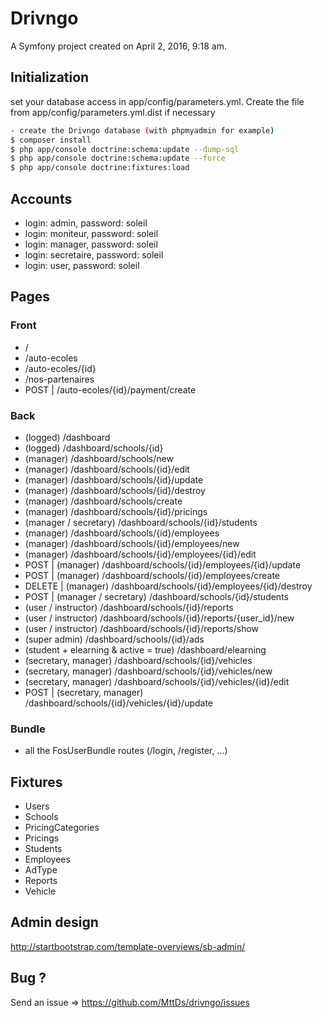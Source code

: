 Drivngo
=======

A Symfony project created on April 2, 2016, 9:18 am.

## Initialization

set your database access in app/config/parameters.yml. Create the file from app/config/parameters.yml.dist if necessary

```sh
- create the Drivngo database (with phpmyadmin for example)
$ composer install 
$ php app/console doctrine:schema:update --dump-sql
$ php app/console doctrine:schema:update --force
$ php app/console doctrine:fixtures:load
```

## Accounts

- login: admin, password: soleil
- login: moniteur, password: soleil
- login: manager, password: soleil
- login: secretaire, password: soleil
- login: user, password: soleil

## Pages

### Front

* /
* /auto-ecoles
* /auto-ecoles/{id}
* /nos-partenaires
* POST | /auto-ecoles/{id}/payment/create

### Back

* (logged) /dashboard
* (logged) /dashboard/schools/{id}
* (manager) /dashboard/schools/new
* (manager) /dashboard/schools/{id}/edit
* (manager) /dashboard/schools/{id}/update
* (manager) /dashboard/schools/{id}/destroy
* (manager) /dashboard/schools/create
* (manager) /dashboard/schools/{id}/pricings
* (manager / secretary) /dashboard/schools/{id}/students
* (manager) /dashboard/schools/{id}/employees
* (manager) /dashboard/schools/{id}/employees/new
* (manager) /dashboard/schools/{id}/employees/{id}/edit
* POST | (manager) /dashboard/schools/{id}/employees/{id}/update
* POST | (manager) /dashboard/schools/{id}/employees/create
* DELETE | (manager) /dashboard/schools/{id}/employees/{id}/destroy
* POST | (manager / secretary) /dashboard/schools/{id}/students
* (user / instructor) /dashboard/schools/{id}/reports
* (user / instructor) /dashboard/schools/{id}/reports/{user_id}/new
* (user / instructor) /dashboard/schools/{id}/reports/show
* (super admin) /dashboard/schools/{id}/ads
* (student + elearning & active = true) /dashboard/elearning
* (secretary, manager) /dashboard/schools/{id}/vehicles
* (secretary, manager) /dashboard/schools/{id}/vehicles/new
* (secretary, manager) /dashboard/schools/{id}/vehicles/{id}/edit
* POST | (secretary, manager) /dashboard/schools/{id}/vehicles/{id}/update

### Bundle 

* all the FosUserBundle routes (/login, /register, ...)

## Fixtures

* Users 
* Schools
* PricingCategories
* Pricings
* Students
* Employees
* AdType
* Reports
* Vehicle

## Admin design

http://startbootstrap.com/template-overviews/sb-admin/

## Bug ?

Send an issue => https://github.com/MttDs/drivngo/issues
